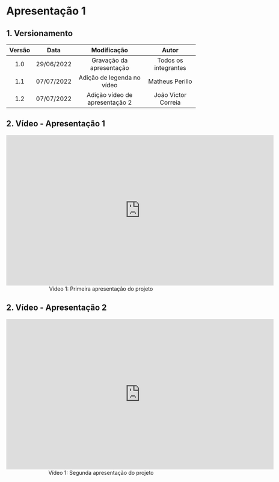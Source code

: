 # Apresentação 1

## 1. Versionamento

| Versão |    Data    |       Modificação        |        Autor         |
| :----: | :--------: | :----------------------: | :------------------: |
|  1.0  | 29/06/2022 | Gravação da apresentação | Todos os integrantes |
|  1.1  | 07/07/2022 | Adição de legenda no vídeo | Matheus Perillo |
|  1.2  | 07/07/2022 | Adição vídeo de apresentação 2 | João Victor Correia |


## 2. Vídeo - Apresentação 1

<center>

<iframe width="711" height="400" src="https://www.youtube.com/embed/WklWyvJxsSQ" title="YouTube video player" frameborder="0" allow="accelerometer; autoplay; clipboard-write; encrypted-media; gyroscope; picture-in-picture" allowfullscreen></iframe>

</center>

<div style="text-align: center">
Vídeo 1: Primeira apresentação do projeto
</div>

## 2. Vídeo - Apresentação 2

<center>

<iframe width="711" height="400" src="https://www.youtube.com/embed/Koge2uyALbQ" title="YouTube video player" frameborder="0" allow="accelerometer; autoplay; clipboard-write; encrypted-media; gyroscope; picture-in-picture" allowfullscreen></iframe>

</center>

<div style="text-align: center">
Vídeo 1: Segunda apresentação do projeto
</div>

